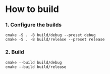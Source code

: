 # How to build

### 1. Configure the builds
`cmake -S . -B build/debug --preset debug `\
`cmake -S . -B build/release --preset release`

### 2. Build
`cmake --build build/debug`\
`cmake --build build/release`


